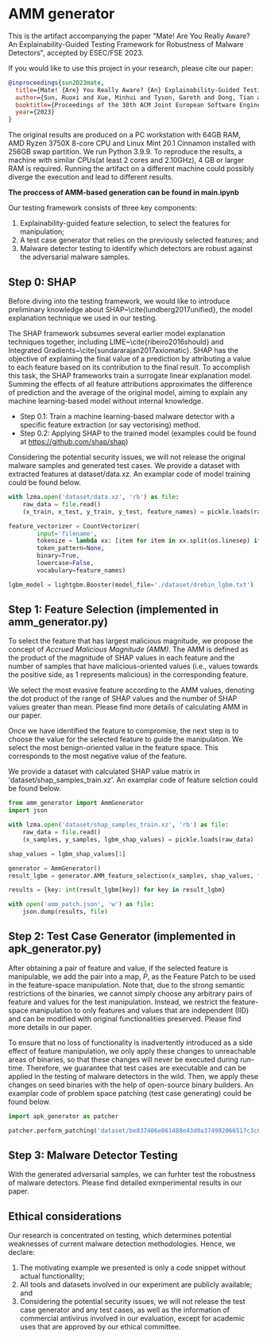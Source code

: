 # AMM generator

This is the artifact accompanying the paper "Mate! Are You Really Aware? An Explainability-Guided Testing Framework for Robustness of Malware Detectors", accepted by ESEC/FSE 2023.

If you would like to use this project in your research, please cite our paper:

```bib
@inproceedings{sun2023mate,
  title={Mate! {Are} You Really Aware? {An} Explainability-Guided Testing Framework for Robustness of Malware Detectors},
  author={Sun, Ruoxi and Xue, Minhui and Tyson, Gareth and Dong, Tian and Li, Shaofeng and Wang, Shuo and Zhu, Haojin and Camtepe, Seyit and Nepal, Surya},
  booktitle={Proceedings of the 30th ACM Joint European Software Engineering Conference and Symposium on the Foundations of Software Engineering},
  year={2023}
}
```

The original results are produced on a PC workstation with 64GB RAM, AMD Ryzen 3750X 8-core CPU and Linux Mint 20.1 Cinnamon installed with 256GB swap partition. We run Python 3.9.9. To reproduce the results, a machine with similar CPUs(at least 2 cores and 2.10GHz), 4 GB or larger RAM is required. Running the artifact on a different machine could possibly diverge the execution and lead to different results.  

**The proccess of AMM-based generation can be found in main.ipynb**

Our testing framework consists of three key components: 
1. Explainability-guided feature selection, to select the features for manipulation; 
2. A test case generator that relies on the previously selected features; and 
3. Malware detector testing to identify which detectors are robust against the adversarial malware samples. 

## Step 0: SHAP

Before diving into the testing framework, we would like to introduce preliminary knowledge about SHAP~\cite{lundberg2017unified}, the model explanation technique we used in our testing.

The SHAP framework subsumes several earlier model explanation techniques together, including LIME~\cite{ribeiro2016should} and Integrated Gradients~\cite{sundararajan2017axiomatic}.
SHAP has the objective of explaining the final value of a prediction by attributing a value to each feature based on its contribution to the final result. To accomplish this task, the SHAP  frameworks train a surrogate linear explanation model. Summing the effects of all feature attributions approximates the difference of prediction and the average of the original model, aiming to explain any machine learning-based model without internal knowledge.

* Step 0.1: Train a machine learning-based malware detector with a specific feature extraction (or say vectorising) method.
* Step 0.2: Applying SHAP to the trained model (examples could be found at https://github.com/shap/shap)

Considering the potential security issues, we will not release the original malware samples and generated test cases. We provide a dataset with extracted features at dataset/data.xz. An examplar code of model training could be found below.

```Python
with lzma.open('dataset/data.xz', 'rb') as file:
    raw_data = file.read()
    (x_train, x_test, y_train, y_test, feature_names) = pickle.loads(raw_data)

feature_vectorizer = CountVectorizer(
        input='filename', 
        tokenize = lambda xx: [item for item in xx.split(os.linesep) if item != ""], 
        token_pattern=None, 
        binary=True, 
        lowercase=False, 
        vocabulary=feature_names)

lgbm_model = lightgbm.Booster(model_file='./dataset/drebin_lgbm.txt')
```

## Step 1: Feature Selection (implemented in amm_generator.py)

To select the feature that has largest malicious magnitude, we propose the concept of *Accrued Malicious Magnitude (AMM)*. The AMM is defined as the product of the magnitude of SHAP values in each feature and the number of samples that have malicious-oriented values (i.e., values towards the positive side, as 1 represents malicious) in the corresponding feature. 

We select the most evasive feature according to the AMM values, denoting the dot product of the range of SHAP values and the number of SHAP values greater than mean. Please find more details of calculating AMM in our paper.

Once we have identified the feature to compromise, the next step is to choose the value for the selected feature to guide the manipulation. We select the most benign-oriented value in the feature space. This corresponds to the most negative value of the feature.

We provide a dataset with calculated SHAP value matrix in 'dataset/shap_samples_train.xz'. An examplar code of feature selction could be found below.

```Python
from amm_generator import AmmGenerator
import json

with lzma.open('dataset/shap_samples_train.xz', 'rb') as file:
    raw_data = file.read()
    (x_samples, y_samples, lgbm_shap_values) = pickle.loads(raw_data)

shap_values = lgbm_shap_values[1]

generator = AmmGenerator()
result_lgbm = generator.AMM_feature_selection(x_samples, shap_values, feature_names, trigger_size=75)

results = {key: int(result_lgbm[key]) for key in result_lgbm}

with open('amm_patch.json', 'w') as file:
    json.dump(results, file)
```

## Step 2: Test Case Generator (implemented in apk_generator.py)

After obtaining a pair of feature and value, if the selected feature is manipulable, we add the pair into a map, $P$, as the Feature Patch to be used in the feature-space manipulation. Note that, due to the strong semantic restrictions of the binaries, we cannot simply choose any arbitrary pairs of feature and values for the test manipulation. Instead, we restrict the feature-space manipulation to only features and values that are independent (IID) and can be modified with original functionalities preserved. Please find more details in our paper.

To ensure that no loss of functionality is inadvertently introduced as a side effect of feature manipulation, we only apply these changes to unreachable areas of binaries, so that these changes will never be executed during run-time. Therefore, we guarantee that test cases are executable and can be applied in the testing of malware detectors in the wild. Then, we apply these changes on seed binaries with the help of open-source binary builders. An examplar code of problem space patching (test case generating) could be found below.

```Python
import apk_generator as patcher

patcher.perform_patching('dataset/be837406e861488e43d0a374982066517c3c08cf549b2f9a1ffe252ccdf3a29b', 'amm_patch.json', '/tmp', './be837406e861488e43d0a374982066517c3c08cf549b2f9a1ffe252ccdf3a29b.pack.apk')
```

## Step 3: Malware Detector Testing

With the generated adversarial samples, we can furhter test the robustness of malware detectors. Please find detailed exmperimental results in our paper.

## Ethical considerations

Our research is concentrated on testing, which determines potential weaknesses of current malware detection methodologies. Hence, we declare: 
1. The motivating example we presented is only a code snippet without actual functionality;
2. All tools and datasets involved in our experiment are publicly available; and
3. Considering the potential security issues, we will not release the test case generator and any test cases, as well as the information of commercial antivirus involved in our evaluation, except for academic uses that are approved by our ethical committee.
